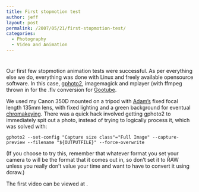 ```yaml
---
title: First stopmotion test
author: jeff
layout: post
permalink: /2007/05/21/first-stopmotion-test/
categories:
  - Photography
  - Video and Animation
---
```

# 

Our first few stopmotion animation tests were successful. As per everything else we do, everything was done with Linux and freely available opensource software. In this case, [gphoto2][1], imagemagick and mplayer (with ffmpeg thrown in for the .flv conversion for [Gootube][2]. 

 [1]: http://gphoto.org
 [2]: http://www.youtube.com/

We used my Canon 350D mounted on a tripod with [Adam’s][3] fixed focal length 135mm lens, with fixed lighting and a green background for eventual [chromakeying][4]. There was a quick hack involved getting gphoto2 to immediately spit out a photo, instead of trying to logically process it, which was solved with:

 [3]: http://www.flickr.com/photos/grendelkhan/
 [4]: http://en.wikipedia.org/wiki/Chroma_key

`gphoto2 --set-config "Capture size class"="Full Image" --capture-preview --filename "${OUTPUTFILE}" --force-overwrite`

(If you choose to try this, remember that whatever format you set your camera to will be the format that it comes out in, so don’t set it to RAW unless you really don’t value your time and want to have to convert it using dcraw.) 

The first video can be viewed at .